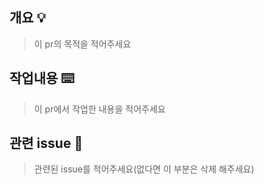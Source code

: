 ## 개요 💡

> 이 pr의 목적을 적어주세요

## 작업내용 ⌨️

> 이 pr에서 작업한 내용을 적어주세요

## 관련 issue 🤯

> 관련된 issue를 적어주세요(없다면 이 부분은 삭제 해주세요)
